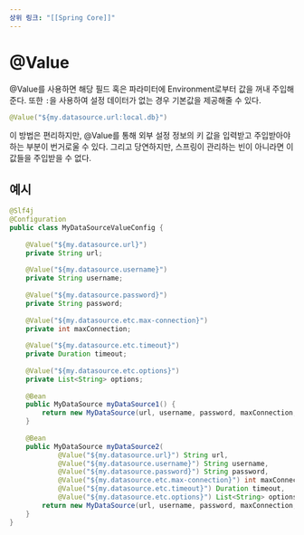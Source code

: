 ```yaml
---
상위 링크: "[[Spring Core]]"
---
```

# @Value
@Value를 사용하면 해당 필드 혹은 파라미터에 Environment로부터 값을 꺼내 주입해준다. 또한 `:`을 사용하여 설정 데이터가 없는 경우 기본값을 제공해줄 수 있다.

```java
@Value("${my.datasource.url:local.db}") 
```

이 방법은 편리하지만, @Value를 통해 외부 설정 정보의 키 값을 입력받고 주입받아야하는 부분이 번거로울 수 있다. 그리고 당연하지만, 스프링이 관리하는 빈이 아니라면 이 값들을 주입받을 수 없다.

## 예시

```java
@Slf4j  
@Configuration  
public class MyDataSourceValueConfig {  
  
    @Value("${my.datasource.url}")  
    private String url;  
  
    @Value("${my.datasource.username}")  
    private String username;  
  
    @Value("${my.datasource.password}")  
    private String password;  
  
    @Value("${my.datasource.etc.max-connection}")  
    private int maxConnection;  
  
    @Value("${my.datasource.etc.timeout}")  
    private Duration timeout;  
  
    @Value("${my.datasource.etc.options}")  
    private List<String> options;  
  
    @Bean  
    public MyDataSource myDataSource1() {  
        return new MyDataSource(url, username, password, maxConnection, timeout, options);  
    }  
  
    @Bean  
    public MyDataSource myDataSource2(  
            @Value("${my.datasource.url}") String url,  
            @Value("${my.datasource.username}") String username,  
            @Value("${my.datasource.password}") String password,  
            @Value("${my.datasource.etc.max-connection}") int maxConnection,  
            @Value("${my.datasource.etc.timeout}") Duration timeout,  
            @Value("${my.datasource.etc.options}") List<String> options) {  
        return new MyDataSource(url, username, password, maxConnection, timeout, options);  
    }  
}
```